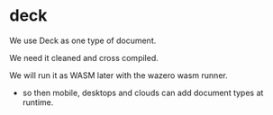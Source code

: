 # deck

We use Deck as one type of document.

We need it cleaned and cross compiled.

We will run it as WASM later with the wazero wasm runner.

- so then mobile, desktops and clouds can add document types at runtime.